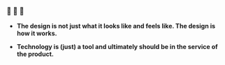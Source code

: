 <h3>📌 📌 📌</h3>
<ul>
  <li>
    <p><b>The design is not just what it looks like and feels like. The design is how it works.</b></p>
  </li>
  <li>
    <p><b>Technology is (just) a tool and ultimately should be in the service of the product.</b></p>
  </li>  
</ul>
